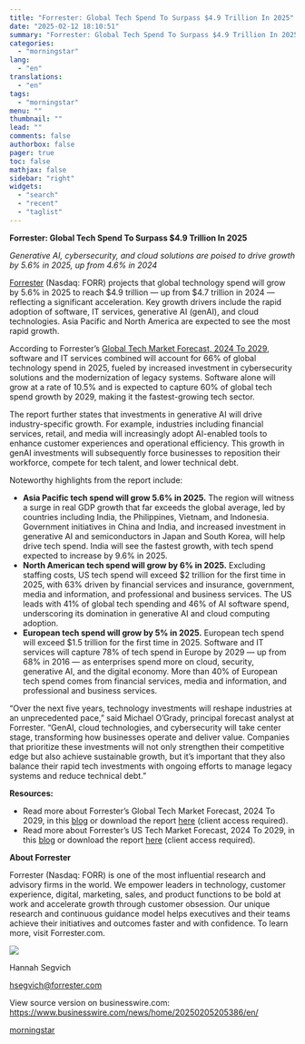 ```yaml
---
title: "Forrester: Global Tech Spend To Surpass $4.9 Trillion In 2025"
date: "2025-02-12 18:10:51"
summary: "Forrester: Global Tech Spend To Surpass $4.9 Trillion In 2025 Generative AI, cybersecurity, and cloud solutions are poised to drive growth by 5.6% in 2025, up from 4.6% in 2024 Forrester (Nasdaq: FORR) projects that global technology spend will grow by 5.6% in 2025 to reach $4.9 trillion — up..."
categories:
  - "morningstar"
lang:
  - "en"
translations:
  - "en"
tags:
  - "morningstar"
menu: ""
thumbnail: ""
lead: ""
comments: false
authorbox: false
pager: true
toc: false
mathjax: false
sidebar: "right"
widgets:
  - "search"
  - "recent"
  - "taglist"
---
```


**Forrester: Global Tech Spend To Surpass $4.9 Trillion In 2025**

*Generative AI, cybersecurity, and cloud solutions are poised to drive growth by 5.6% in 2025, up from 4.6% in 2024*

[Forrester](https://cts.businesswire.com/ct/CT?id=smartlink&url=https%3A%2F%2Fwww.forrester.com%2Fbold%2F%3Futm_source%3Dbusinesswire%26utm_medium%3DPR%26utm_campaign%3Dtech&esheet=54199958&newsitemid=20250205205386&lan=en-US&anchor=Forrester&index=1&md5=891628930cc2632bca1d9a4fd0c3edf2) (Nasdaq: FORR) projects that global technology spend will grow by 5.6% in 2025 to reach $4.9 trillion — up from $4.7 trillion in 2024 — reflecting a significant acceleration. Key growth drivers include the rapid adoption of software, IT services, generative AI (genAI), and cloud technologies. Asia Pacific and North America are expected to see the most rapid growth.

According to Forrester’s [Global Tech Market Forecast, 2024 To 2029](https://cts.businesswire.com/ct/CT?id=smartlink&url=https%3A%2F%2Fwww.forrester.com%2Freport%2Fglobal-tech-market-forecast-2024-to-2029%2FRES182048%3Futm_source%3Dbusinesswire%26utm_medium%3DPR%26utm_campaign%3Dtech&esheet=54199958&newsitemid=20250205205386&lan=en-US&anchor=Global+Tech+Market+Forecast%2C+2024+To+2029&index=2&md5=044a12413ed7b73c6f1ff472d8d63d8f), software and IT services combined will account for 66% of global technology spend in 2025, fueled by increased investment in cybersecurity solutions and the modernization of legacy systems. Software alone will grow at a rate of 10.5% and is expected to capture 60% of global tech spend growth by 2029, making it the fastest-growing tech sector.

The report further states that investments in generative AI will drive industry-specific growth. For example, industries including financial services, retail, and media will increasingly adopt AI-enabled tools to enhance customer experiences and operational efficiency. This growth in genAI investments will subsequently force businesses to reposition their workforce, compete for tech talent, and lower technical debt.

Noteworthy highlights from the report include:

* **Asia Pacific tech spend will grow 5.6% in 2025.** The region will witness a surge in real GDP growth that far exceeds the global average, led by countries including India, the Philippines, Vietnam, and Indonesia. Government initiatives in China and India, and increased investment in generative AI and semiconductors in Japan and South Korea, will help drive tech spend. India will see the fastest growth, with tech spend expected to increase by 9.6% in 2025.
* **North American tech spend will grow by 6% in 2025.** Excluding staffing costs, US tech spend will exceed $2 trillion for the first time in 2025, with 63% driven by financial services and insurance, government, media and information, and professional and business services. The US leads with 41% of global tech spending and 46% of AI software spend, underscoring its domination in generative AI and cloud computing adoption.
* **European tech spend will grow by 5% in 2025.** European tech spend will exceed $1.5 trillion for the first time in 2025. Software and IT services will capture 78% of tech spend in Europe by 2029 — up from 68% in 2016 — as enterprises spend more on cloud, security, generative AI, and the digital economy. More than 40% of European tech spend comes from financial services, media and information, and professional and business services.

“Over the next five years, technology investments will reshape industries at an unprecedented pace,” said Michael O’Grady, principal forecast analyst at Forrester. “GenAI, cloud technologies, and cybersecurity will take center stage, transforming how businesses operate and deliver value. Companies that prioritize these investments will not only strengthen their competitive edge but also achieve sustainable growth, but it’s important that they also balance their rapid tech investments with ongoing efforts to manage legacy systems and reduce technical debt.”

**Resources:**

* Read more about Forrester’s Global Tech Market Forecast, 2024 To 2029, in this [blog](https://cts.businesswire.com/ct/CT?id=smartlink&url=https%3A%2F%2Fwww.forrester.com%2Fblogs%2Fglobal-technology-spending-in-2025-will-reach-4-9-trillion-with-robust-5-6-growth%2F%3Futm_source%3Dbusinesswire%26utm_medium%3DPR%26utm_campaign%3Dtech&esheet=54199958&newsitemid=20250205205386&lan=en-US&anchor=blog&index=3&md5=18e6bc6dbba5700f01076bbe3a6de27d) or download the report [here](https://cts.businesswire.com/ct/CT?id=smartlink&url=https%3A%2F%2Fwww.forrester.com%2Freport%2Fglobal-tech-market-forecast-2024-to-2029%2FRES182048%3Futm_source%3Dbusinesswire%26utm_medium%3DPR%26utm_campaign%3Dtech&esheet=54199958&newsitemid=20250205205386&lan=en-US&anchor=here&index=4&md5=73443e0b5d3b72de9090562c25d83bd7) (client access required).
* Read more about Forrester’s US Tech Market Forecast, 2024 To 2029, in this [blog](https://cts.businesswire.com/ct/CT?id=smartlink&url=https%3A%2F%2Fwww.forrester.com%2Fblogs%2Fus-tech-spending-defies-the-economic-slowdown-to-hit-2-7-trillion-in-2025%2F%3Futm_source%3Dbusinesswire%26utm_medium%3DPR%26utm_campaign%3Dtech&esheet=54199958&newsitemid=20250205205386&lan=en-US&anchor=blog&index=5&md5=24421c43478b54021dd1066215304e53) or download the report [here](https://cts.businesswire.com/ct/CT?id=smartlink&url=https%3A%2F%2Fwww.forrester.com%2Freport%2Fus-tech-market-forecast-2024-to-2029%2FRES182051%3Futm_source%3Dbusinesswire%26utm_medium%3DPR%26utm_campaign%3Dtech&esheet=54199958&newsitemid=20250205205386&lan=en-US&anchor=here&index=6&md5=2787485c69f0b6b5083ec24ff608b7e4) (client access required).

**About Forrester**

Forrester (Nasdaq: FORR) is one of the most influential research and advisory firms in the world. We empower leaders in technology, customer experience, digital, marketing, sales, and product functions to be bold at work and accelerate growth through customer obsession. Our unique research and continuous guidance model helps executives and their teams achieve their initiatives and outcomes faster and with confidence. To learn more, visit Forrester.com.

 ![](https://cts.businesswire.com/ct/CT?id=bwnews&sty=20250205205386r1&sid=mstr3&distro=nx&lang=en)

Hannah Segvich
  
[hsegvich@forrester.com](mailto:hsegvich@forrester.com)

View source version on businesswire.com: <https://www.businesswire.com/news/home/20250205205386/en/>

[morningstar](https://www.morningstar.com/news/business-wire/20250205205386/forrester-global-tech-spend-to-surpass-49-trillion-in-2025)
